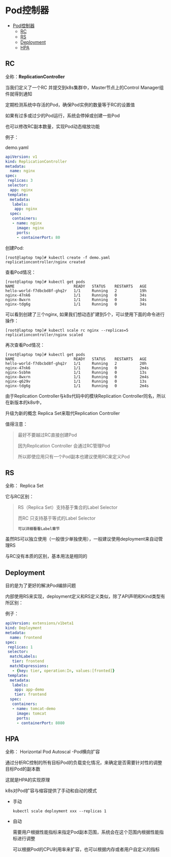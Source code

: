# Pod控制器

<!-- TOC -->

- [Pod控制器](#pod%e6%8e%a7%e5%88%b6%e5%99%a8)
  - [RC](#rc)
  - [RS](#rs)
  - [Deployment](#deployment)
  - [HPA](#hpa)

<!-- /TOC -->

## RC

全称：**ReplicationController**

当我们定义了一个RC 并提交到k8s集群中，Master节点上的Control Manager组件就得到通知

定期检测系统中存活的Pod，确保Pod实例的数量等于RC的设置值

如果有过多或过少的Pod运行，系统会停掉或创建一些Pod

也可以修改RC副本数量，实现Pod动态缩放功能



例子：

demo.yaml

```yaml
apiVersion: v1
kind: ReplicationController
metadata:
  name: nginx
spec:
 replicas: 3
 selector:
  app: nginx
 template:
  metadata:
   labels:
    app: nginx
  spec:
   containers:
   - name: nginx
     image: nginx
     ports:
     - containerPort: 80
```



创建Pod:

```
[root@laptop tmp]# kubectl create -f demo.yaml 
replicationcontroller/nginx created
```



查看Pod情况：

```
[root@laptop tmp]# kubectl get pods
NAME                          READY   STATUS    RESTARTS   AGE
hello-world-f7dbcbd8f-ghq2r   1/1     Running   2          19h
nginx-47nk6                   1/1     Running   0          34s
nginx-8wxrn                   1/1     Running   0          34s
nginx-tdg6g                   1/1     Running   0          34s
```



可以看到创建了三个nginx, 如果我们想动态扩建到5个，可以使用下面的命令进行操作：

```
[root@laptop tmp]# kubectl scale rc nginx --replicas=5
replicationcontroller/nginx scaled
```



再次查看Pod情况：

```
[root@laptop tmp]# kubectl get pods
NAME                          READY   STATUS    RESTARTS   AGE
hello-world-f7dbcbd8f-ghq2r   1/1     Running   2          20h
nginx-47nk6                   1/1     Running   0          2m4s
nginx-5sbhm                   1/1     Running   0          13s
nginx-8wxrn                   1/1     Running   0          2m4s
nginx-q629v                   1/1     Running   0          13s
nginx-tdg6g                   1/1     Running   0          2m4s
```



由于Replication Controller与k8s代码中的模块Replication Controller同名，所以在新版本的k8s中，

升级为新的概念 Replica Set来取代Replication Controller

值得注意：

> 最好不要越过RC直接创建Pod
>
> 因为Replication Controller 会通过RC管理Pod
>
> 所以即使应用只有一个Pod副本也建议使用RC来定义Pod



## RS

全称： Replica Set

它与RC区别：

> RS（Replica Set）支持基于集合的Label Selector
>
> 而RC 只支持基于等式的Label Selector
>
> **`可以详细看看Label章节`**



虽然RS可以独立使用（一般很少单独使用），一般建议使用deployment来自动管理RS

与RC没有本质的区别，基本用法是相同的



## Deployment

目的是为了更好的解决Pod编排问题

内部使用RS来实现，deployment定义和RS定义类似，除了API声明和Kind类型有所区别：

例子：

```yaml
apiVersion: extensions/v1beta1
kind: Deployment
metadata:
  name: frontend
spec:
 replicas: 1
 selector:
  matchLabels:
   tier: frontend
  matchExpressions:
   - {key: tier, operation:In, values:[fronted]}
 template:
  metadata:
   labels:
    app: app-demo
    tier: frontend
  spec:
   containers:
   - name: tomcat-demo
     image: tomcat
     ports:
     - containerPort: 8080
```





## HPA

全称： Horizontal Pod Autoscal -Pod横向扩容

通过分析RC控制的所有目标Pod的负载变化情况，来确定是否需要针对性的调整目标Pod的副本数

这就是HPA的实现原理

k8s对Pod扩容与缩容提供了手动和自动的模式

* 手动

  ```
  kubectl scale deployment xxx --replicas 1
  ```

  

* 自动

  需要用户根据性能指标来指定Pod副本范围，系统会在这个范围内根据性能指标进行调整

  可以根据Pod的CPU利用率来扩容，也可以根据内存或者用户自定义的指标
